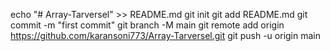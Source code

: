 echo "# Array-Tarversel" >> README.md git init git add README.md git commit -m "first commit" git branch -M main git remote add origin https://github.com/karansoni773/Array-Tarversel.git git push -u origin main
